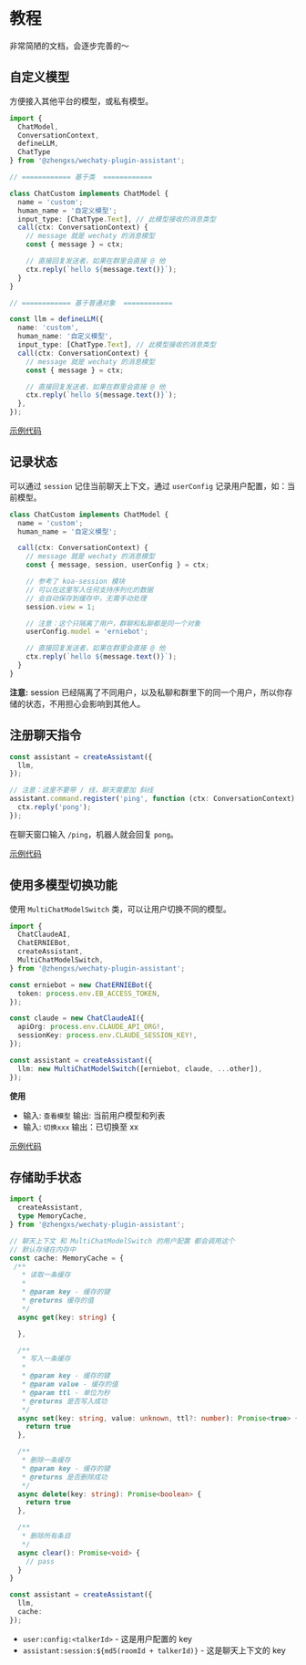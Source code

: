 # 教程

非常简陋的文档，会逐步完善的～

## 自定义模型

方便接入其他平台的模型，或私有模型。

```ts
import {
  ChatModel,
  ConversationContext,
  defineLLM,
  ChatType
} from '@zhengxs/wechaty-plugin-assistant';

// ============ 基于类  ============

class ChatCustom implements ChatModel {
  name = 'custom';
  human_name = '自定义模型';
  input_type: [ChatType.Text], // 此模型接收的消息类型
  call(ctx: ConversationContext) {
    // message 就是 wechaty 的消息模型
    const { message } = ctx;

    // 直接回复发送者，如果在群里会直接 @ 他
    ctx.reply(`hello ${message.text()}`);
  }
}

// ============ 基于普通对象  ============

const llm = defineLLM({
  name: 'custom',
  human_name: '自定义模型',
  input_type: [ChatType.Text], // 此模型接收的消息类型
  call(ctx: ConversationContext) {
    // message 就是 wechaty 的消息模型
    const { message } = ctx;

    // 直接回复发送者，如果在群里会直接 @ 他
    ctx.reply(`hello ${message.text()}`);
  },
});
```

[示例代码](../demo/llm/custom.ts)

## 记录状态

可以通过 `session` 记住当前聊天上下文，通过 `userConfig` 记录用户配置，如：当前模型。

```ts
class ChatCustom implements ChatModel {
  name = 'custom';
  human_name = '自定义模型';

  call(ctx: ConversationContext) {
    // message 就是 wechaty 的消息模型
    const { message, session, userConfig } = ctx;

    // 参考了 koa-session 模块
    // 可以在这里写入任何支持序列化的数据
    // 会自动保存到缓存中，无需手动处理
    session.view = 1;

    // 注意：这个只隔离了用户，群聊和私聊都是同一个对象
    userConfig.model = 'erniebot';

    // 直接回复发送者，如果在群里会直接 @ 他
    ctx.reply(`hello ${message.text()}`);
  }
}
```

**注意:** session 已经隔离了不同用户，以及私聊和群里下的同一个用户，所以你存储的状态，不用担心会影响到其他人。

## 注册聊天指令

```ts
const assistant = createAssistant({
  llm,
});

// 注意：这里不要带 / 线，聊天需要加 斜线
assistant.command.register('ping', function (ctx: ConversationContext) {
  ctx.reply('pong');
});
```

在聊天窗口输入 `/ping`，机器人就会回复 `pong`。

[示例代码](../demo/command.ts)

## 使用多模型切换功能

使用 `MultiChatModelSwitch` 类，可以让用户切换不同的模型。

```ts
import {
  ChatClaudeAI,
  ChatERNIEBot,
  createAssistant,
  MultiChatModelSwitch,
} from '@zhengxs/wechaty-plugin-assistant';

const erniebot = new ChatERNIEBot({
  token: process.env.EB_ACCESS_TOKEN,
});

const claude = new ChatClaudeAI({
  apiOrg: process.env.CLAUDE_API_ORG!,
  sessionKey: process.env.CLAUDE_SESSION_KEY!,
});

const assistant = createAssistant({
  llm: new MultiChatModelSwitch([erniebot, claude, ...other]),
});
```

**使用**

- 输入: `查看模型`
  输出: 当前用户模型和列表
- 输入: `切换xxx`
  输出：已切换至 xx

[示例代码](../demo/llm/multi-llms.ts)

## 存储助手状态

```ts
import {
  createAssistant,
  type MemoryCache,
} from '@zhengxs/wechaty-plugin-assistant';

// 聊天上下文 和 MultiChatModelSwitch 的用户配置 都会调用这个
// 默认存储在内存中
const cache: MemoryCache = {
 /**
   * 读取一条缓存
   *
   * @param key - 缓存的键
   * @returns 缓存的值
   */
  async get(key: string) {

  },

  /**
   * 写入一条缓存
   *
   * @param key - 缓存的键
   * @param value - 缓存的值
   * @param ttl - 单位为秒
   * @returns 是否写入成功
   */
  async set(key: string, value: unknown, ttl?: number): Promise<true> {
    return true
  },

  /**
   * 删除一条缓存
   * @param key - 缓存的键
   * @returns 是否删除成功
   */
  async delete(key: string): Promise<boolean> {
    return true
  },

  /**
   * 删除所有条目
   */
  async clear(): Promise<void> {
    // pass
  }
}

const assistant = createAssistant({
  llm,
  cache:
});
```

- `user:config:<talkerId>` - 这是用户配置的 key
- `assistant:session:${md5(roomId + talkerId)}` - 这是聊天上下文的 key
